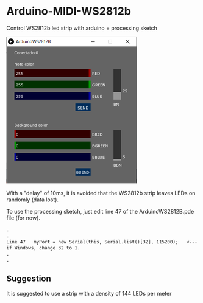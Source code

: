 # Arduino-MIDI-WS2812b
Control WS2812b led strip with arduino + processing sketch

 <img src="ex/arduinows2812.png" />

With a "delay" of 10ms, it is avoided that the WS2812b strip leaves LEDs on randomly (data lost).

To use the processing sketch, just edit line 47 of the ArduinoWS2812B.pde file (for now). 

```
.
.
Line 47   myPort = new Serial(this, Serial.list()[32], 115200);   <--- if Windows, change 32 to 1. 
.
.
```

## Suggestion

It is suggested to use a strip with a density of 144 LEDs per meter
